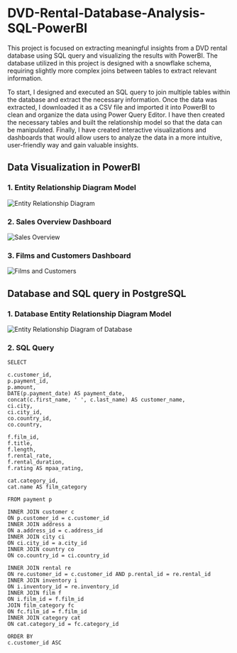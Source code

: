 # DVD-Rental-Database-Analysis-SQL-PowerBI

This project is focused on extracting meaningful insights from a DVD rental database using SQL query and visualizing the results with PowerBI. The database utilized in this project is designed with a snowflake schema, requiring slightly more complex joins between tables to extract relevant information.

To start, I designed and executed an SQL query to join multiple tables within the database and extract the necessary information. Once the data was extracted, I downloaded it as a CSV file and imported it into PowerBI to clean and organize the data using Power Query Editor. I have then created the necessary tables and built the relationship model so that the data can be manipulated. Finally, I have created interactive visualizations and dashboards that would allow users to analyze the data in a more intuitive, user-friendly way and gain valuable insights.

##  Data Visualization in PowerBI

### 1. Entity Relationship Diagram Model
![Entity Relationship Diagram](https://user-images.githubusercontent.com/127214128/235675767-cfdc60b5-040e-4733-a1bd-ce44e1f1ed3d.PNG)

### 2. Sales Overview Dashboard
![Sales Overview](https://user-images.githubusercontent.com/127214128/235675910-e2e61a66-0f15-4f57-91f7-3aa87dca98fc.PNG)

### 3. Films and Customers Dashboard
![Films and Customers](https://user-images.githubusercontent.com/127214128/235693618-2409493d-a4d4-4f29-b27b-699464f1ce3f.PNG)

##  Database and SQL query in PostgreSQL

### 1. Database Entity Relationship Diagram Model
![Entity Relationship Diagram of Database](https://user-images.githubusercontent.com/127214128/235706207-2526f55c-be39-4cdc-b9bd-b59d35f5632a.PNG)

### 2. SQL Query
```
SELECT

c.customer_id,
p.payment_id,
p.amount,
DATE(p.payment_date) AS payment_date,
concat(c.first_name, ' ', c.last_name) AS customer_name,
ci.city,
ci.city_id,
co.country_id,
co.country,

f.film_id,
f.title,
f.length,
f.rental_rate,
f.rental_duration,
f.rating AS mpaa_rating,

cat.category_id,
cat.name AS film_category

FROM payment p

INNER JOIN customer c 
ON p.customer_id = c.customer_id
INNER JOIN address a
ON a.address_id = c.address_id
INNER JOIN city ci
ON ci.city_id = a.city_id
INNER JOIN country co
ON co.country_id = ci.country_id

INNER JOIN rental re
ON re.customer_id = c.customer_id AND p.rental_id = re.rental_id
INNER JOIN inventory i
ON i.inventory_id = re.inventory_id
INNER JOIN film f
ON i.film_id = f.film_id
JOIN film_category fc
ON fc.film_id = f.film_id
INNER JOIN category cat
ON cat.category_id = fc.category_id

ORDER BY 
c.customer_id ASC
```
